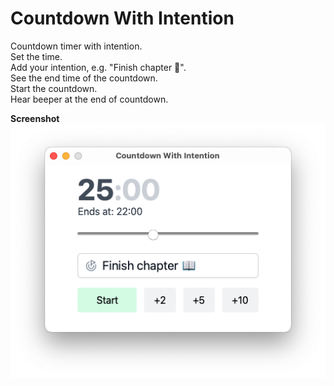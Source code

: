 # Countdown With Intention

Countdown timer with intention.  
Set the time.  
Add your intention, e.g. "Finish chapter 📖".  
See the end time of the countdown.  
Start the countdown.  
Hear beeper at the end of countdown.

**Screenshot**  
![Screenshot](screenshot.png)
